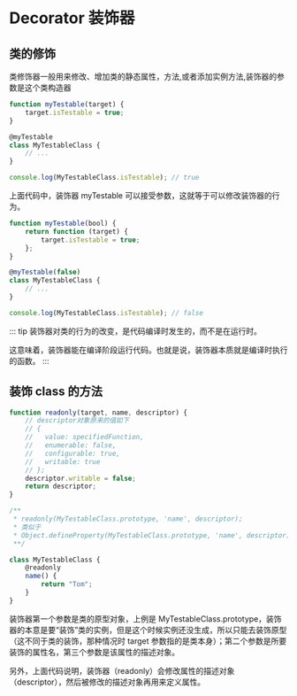 # Decorator 装饰器

## 类的修饰

类修饰器一般用来修改、增加类的静态属性，方法,或者添加实例方法,装饰器的参数是这个类构造器

```js
function myTestable(target) {
    target.isTestable = true;
}

@myTestable
class MyTestableClass {
    // ...
}

console.log(MyTestableClass.isTestable); // true
```

上面代码中，装饰器 myTestable 可以接受参数，这就等于可以修改装饰器的行为。

```js
function myTestable(bool) {
    return function (target) {
        target.isTestable = true;
    };
}

@myTestable(false)
class MyTestableClass {
    // ...
}

console.log(MyTestableClass.isTestable); // false
```

::: tip
装饰器对类的行为的改变，是代码编译时发生的，而不是在运行时。

这意味着，装饰器能在编译阶段运行代码。也就是说，装饰器本质就是编译时执行的函数。
:::

## 装饰 class 的方法

```js
function readonly(target, name, descriptor) {
    // descriptor对象原来的值如下
    // {
    //   value: specifiedFunction,
    //   enumerable: false,
    //   configurable: true,
    //   writable: true
    // };
    descriptor.writable = false;
    return descriptor;
}

/**
 * readonly(MyTestableClass.prototype, 'name', descriptor);
 * 类似于
 * Object.defineProperty(MyTestableClass.prototype, 'name', descriptor);
 **/

class MyTestableClass {
    @readonly
    name() {
        return "Tom";
    }
}
```

装饰器第一个参数是类的原型对象，上例是 MyTestableClass.prototype，装饰器的本意是要“装饰”类的实例，但是这个时候实例还没生成，所以只能去装饰原型（这不同于类的装饰，那种情况时 target 参数指的是类本身）；第二个参数是所要装饰的属性名，第三个参数是该属性的描述对象。

另外，上面代码说明，装饰器（readonly）会修改属性的描述对象（descriptor），然后被修改的描述对象再用来定义属性。
